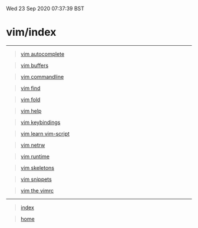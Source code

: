 Wed 23 Sep 2020 07:37:39 BST

# vim/index 

___

> [vim autocomplete](./vi-autocomplete.md)

> [vim buffers](./vi-buffers.md)

> [vim commandline](./vi-cmd-line.md)

> [vim find](./vi-find.md)

> [vim fold](./vi-fold.md)

> [vim help](./vi-help.md)

> [vim keybindings](./vi-keybindings.md)

> [vim learn vim-script](./vi-learn.md)

> [vim netrw](./vi-netrw.md)

> [vim runtime](./vi-runtime-dir.md)

> [vim skeletons](./vi-skeleton.md)

> [vim snippets](./vi-snippets.md)

> [vim the vimrc](./vi-vimrc.md)



____

> [index](./index-file.md)

> [home](./home.md) 
